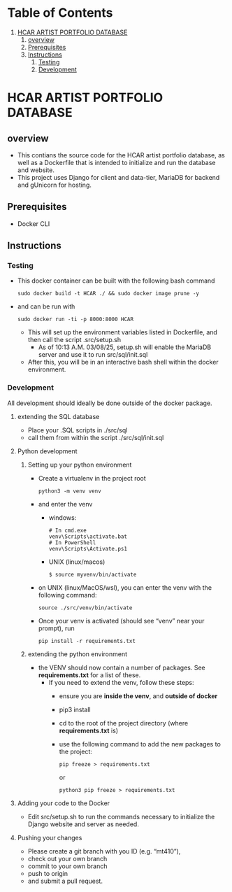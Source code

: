 
# Table of Contents

1.  [HCAR ARTIST PORTFOLIO DATABASE](#orgb500e26)
    1.  [overview](#org664e10b)
    2.  [Prerequisites](#org2e91d58)
    3.  [Instructions](#org456e938)
        1.  [Testing](#org84438c7)
        2.  [Development](#org510c4a8)



<a id="orgb500e26"></a>

# HCAR ARTIST PORTFOLIO DATABASE


<a id="org664e10b"></a>

## overview

-   This contians the source code for the HCAR artist portfolio database,
    as well as a Dockerfile that is intended to initialize and run the database
    and website.
-   This project uses Django for client and data-tier, MariaDB for backend
    and gUnicorn for hosting.


<a id="org2e91d58"></a>

## Prerequisites

-   Docker CLI


<a id="org456e938"></a>

## Instructions


<a id="org84438c7"></a>

### Testing

-   This docker container can be built with the following bash command
    
        sudo docker build -t HCAR ./ && sudo docker image prune -y
-   and can be run with
    
        sudo docker run -ti -p 8000:8000 HCAR
    
    -   This will set up the environment variables listed in Dockerfile, and then call the script .src/setup.sh
        -   As of 10:13 A.M. 03/08/25, setup.sh will enable the
            MariaDB server and use it to run src/sql/init.sql
    -   After this, you will be in an interactive bash shell within the docker environment.


<a id="org510c4a8"></a>

### Development

All development should ideally be done outside of the docker package.

1.  extending the SQL database

    -   Place your .SQL scripts in ./src/sql
    -   call them from within the script ./src/sql/init.sql

2.  Python development

    1.  Setting up your python environment
    
        -   Create a virtualenv in the project root
            
                python3 -m venv venv
        -   and enter the venv
            -   windows:
                
                    # In cmd.exe
                    venv\Scripts\activate.bat
                    # In PowerShell
                    venv\Scripts\Activate.ps1
            -   UNIX (linux/macos)
                
                    $ source myvenv/bin/activate
        -   on UNIX (linux/MacOS/wsl), you can enter the venv with the following command:
            
                source ./src/venv/bin/activate
        -   Once your venv is activated (should see &ldquo;venv&rdquo; near your prompt), run
            
                pip install -r requirements.txt
    
    2.  extending the python environment
    
        -   the VENV should now contain a number of packages. See **requirements.txt** for a list of these.
            -   If you need to extend the venv, follow these steps:
                -   ensure you are **inside the venv**, and **outside of docker**
                -   pip3 install <package name>
                -   cd to the root of the project directory (where **requirements.txt** is)
                -   use the following command to add the new packages to the project:
                    
                        pip freeze > requirements.txt
                    
                    or
                    
                        python3 pip freeze > requirements.txt

3.  Adding your code to the Docker

    -   Edit src/setup.sh to run the commands necessary to initialize the Django website and server as needed.

4.  Pushing your changes

    -   Please create a git branch with you ID (e.g. &ldquo;mt410&rdquo;),
    -   check out your own branch
    -   commit to your own branch
    -   push to origin <yourid>
    -   and submit a pull request.

